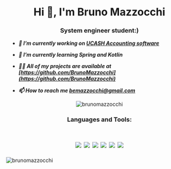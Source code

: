 
<h1 align="center">Hi 👋, I'm Bruno Mazzocchi</h1>
<h3 align="center">System engineer student:)</h3>

<h5 align="left" style="margin:10px;">
  
- 🔭 I’m currently working on [UCASH Accounting software](https://github.com/ISW-IAW/UCASH)
- 🌱 I’m currently learning **Spring and Kotlin**
- 👨‍💻 All of my projects are available at [https://github.com/BrunoMazzocchi](https://github.com/BrunoMazzocchi)
- 📫 How to reach me **bemazzocchi@gmail.com**

  </h5>


<p  align="center"> <img src="https://github-readme-stats.vercel.app/api?username=brunomazzocchi" alt="brunomazzocchi" /> </p>


<h3 align="center"> Languages and Tools:</h3>

<h1 align="center">
 <img src="https://img.shields.io/badge/Java-ED8B00?style=for-the-badge&logo=java&logoColor=white" /> 
 <img src="https://img.shields.io/badge/Spring-6DB33F?style=for-the-badge&logo=spring&logoColor=white" />
 <img src="https://img.shields.io/badge/Spring_Boot-F2F4F9?style=for-the-badge&logo=spring-boot" />
 <img src="https://img.shields.io/badge/Junit5-25A162?style=for-the-badge&logo=junit5&logoColor=white" />
 <img src="https://img.shields.io/badge/Spring_Security-6DB33F?style=for-the-badge&logo=Spring-Security&logoColor=white" />
 <img src="https://img.shields.io/badge/GitHub-100000?style=for-the-badge&logo=github&logoColor=white" />
  
  </h1>
 
<p align="left"> <img src="https://komarev.com/ghpvc/?username=brunomazzocchi&label=Profile%20views&color=0e75b6&style=flat" alt="brunomazzocchi" /> </p>

